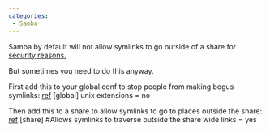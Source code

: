 ```yaml
---
categories:
 - Samba
---
```

Samba by default will not allow symlinks to go outside of a share for
[security reasons.](http://www.samba.org/samba/news/symlink_attack.html)

But sometimes you need to do this anyway.

First add this to your global conf to stop people from making bogus
symlinks:
[ref](http://www.samba.org/samba/docs/man/manpages-3/smb.conf.5.html#UNIXEXTENSIONS)
[global] unix extensions = no

Then add this to a share to allow symlinks to go to places outside the
share:
[ref](http://www.samba.org/samba/docs/man/manpages-3/smb.conf.5.html#WIDELINKS)
[share] \#Allows symlinks to traverse outside the share wide links = yes

